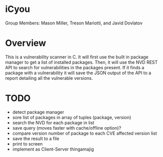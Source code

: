 # iCyou
Group Members: Mason Miller, Treson Mariotti, and Javid Dovlatov

Overview
================
This is a vulnerability scanner in C. 
It will first use the built in package manager to get a list of installed packages. Then,
it will use the NVD REST API to search for vulnerabilities in the packages present. If it 
finds a package with a vulnerability it will save the JSON output of the API to a report 
detailing all the vulnerable versions.

TODO
===============
- detect package manager
- sore list of packages in array of tuples (package, version)
- search the NVD for each package in list
- save query (moves faster with cache/offline option)?
- compare version number of package to each CVE affected version list
- save the result to a file
- print to screen
- implement as Client-Server thingamajig
